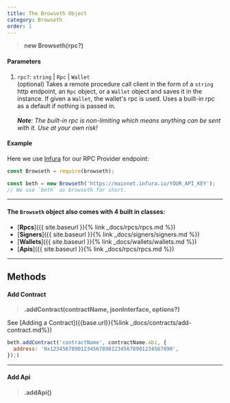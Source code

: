 ```yaml
---
title: The Browseth Object
category: Browseth
order: 1
---
```


> **new Browseth(rpc?)**

#### Parameters

1.  `rpc?`: `string` | `Rpc` | `Wallet`<br> (optional) Takes a remote procedure
    call client in the form of a `string` http endpoint, an `Rpc` object, or a `Wallet`
    object and saves it in the instance. If given a `Wallet`,
    the wallet's rpc is used. Uses a built-in rpc as a default if nothing is
    passed in.<br><br> _**Note**: The built-in rpc is non-limiting which means
    anything can be sent with it. Use at your own risk!_

#### Example

Here we use [Infura](https://infura.io/) for our RPC Provider endpoint:

```javascript
const Browseth = require(browseth);

const beth = new Browseth('https://mainnet.infura.io/YOUR_API_KEY');
// We use `beth` as browseth for short.
```

<hr>

#### The `Browseth` object also comes with 4 built in classes:

* [**Rpcs**]({{ site.baseurl }}{% link _docs/rpcs/rpcs.md %})
* [**Signers**]({{ site.baseurl }}{% link _docs/signers/signers.md %})
* [**Wallets**]({{ site.baseurl }}{% link _docs/wallets/wallets.md %})
* [**Apis**]({{ site.baseurl }}{% link _docs/rpcs/rpcs.md %})

<hr>

## Methods
<!-- 
- [addContract](#add-contract)
- [addApi](#add-api) -->

#### Add Contract

> **.addContract(contractName, jsonInterface, options?)**

See [Adding a Contract]({{base.url}}{%link _docs/contracts/add-contract.md%})

```javascript
beth.addContract('contractName', contractName.abi, {
  address: '0x1234567890123456789012345678901234567890',
});)
```

<hr>

#### Add Api

> **.addApi()**

